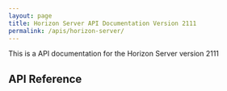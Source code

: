```yaml
---
layout: page
title: Horizon Server API Documentation Version 2111
permalink: /apis/horizon-server/
---
```


This is a API documentation for the Horizon Server version 2111

## API Reference
<swagger-ui src="./rest-api-swagger-docs.json"/>